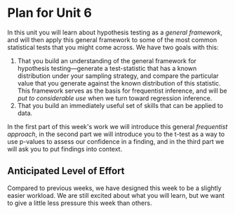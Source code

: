 # Plan for Unit 6

In this unit you will learn about hypothesis testing as a *general framework*, and will then apply this general framework to some of the most common statistical tests that you might come across. We have two goals with this: 

1. That you build an understanding of the general framework for hypothesis testing—generate a test-statistic that has a known distribution under your sampling strategy, and compare the particular value that you generate against the known distribution of this statistic. This framework serves as the basis for frequentist inference, and will be *put to considerable use* when we turn toward regression inference. 
2. That you build an immediately useful set of skills that can be applied to data. 

In the first part of this week's work we will introduce this general *frequentist approach*, in the second part we will introduce you to the t-test as a way to use p-values to assess our confidence in a finding, and in the third part we will ask you to put findings into context. 

## Anticipated Level of Effort 
Compared to previous weeks, we have designed this week to be a slightly easier workload. We are still excited about what you will learn, but we want to give a little less pressure this week than others. 

